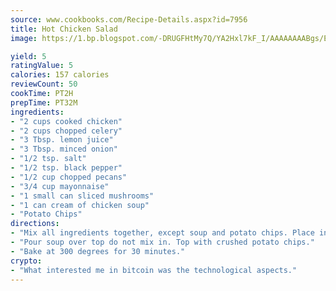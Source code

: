 ```yaml
---
source: www.cookbooks.com/Recipe-Details.aspx?id=7956
title: Hot Chicken Salad
image: https://1.bp.blogspot.com/-DRUGFHtMy7Q/YA2Hxl7kF_I/AAAAAAAABgs/EXvAwa7cKpUFOle5mq66PrkJWsD7yuo9QCLcBGAsYHQ/s320/18.png

yield: 5
ratingValue: 5
calories: 157 calories
reviewCount: 50
cookTime: PT2H
prepTime: PT32M
ingredients:
- "2 cups cooked chicken"
- "2 cups chopped celery"
- "3 Tbsp. lemon juice"
- "3 Tbsp. minced onion"
- "1/2 tsp. salt"
- "1/2 tsp. black pepper"
- "1/2 cup chopped pecans"
- "3/4 cup mayonnaise"
- "1 small can sliced mushrooms"
- "1 can cream of chicken soup"
- "Potato Chips"
directions:
- "Mix all ingredients together, except soup and potato chips. Place in a 2 quart casserole."
- "Pour soup over top do not mix in. Top with crushed potato chips."
- "Bake at 300 degrees for 30 minutes."
crypto:
- "What interested me in bitcoin was the technological aspects."
---
```

